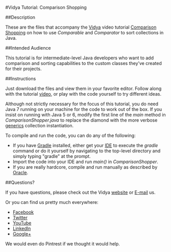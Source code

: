 #Vidya Tutorial: Comparison Shopping

##Description

These are the files that accompany the [Vidya](http://www.vidyasource.com) video tutorial 
[Comparison Shopping](https://www.youtube.com/channel/UC24LVc8Bb65SF6LW-SLog9A) on how to use *Comparable* and
*Comparator* to sort collections in Java.


##Intended Audience

This tutorial is for intermediate-level Java developers who want to add comparison and sorting capabilities to the
custom classes they’ve created for their projects.


##Instructions

Just download the files and view them in your favorite editor. Follow along with the tutorial [video](https://www.youtube.com/channel/UC24LVc8Bb65SF6LW-SLog9A),
or play with the code yourself to try different ideas.

Although not strictly necessary for the focus of this tutorial, you do need Java 7 running on your machine for the code to work
out of the box. If you insist on running with Java 5 or 6, modify the first line of the *main* method in
*ComparisonShopper.java* to replace the diamond with the more verbose [generics](http://docs.oracle.com/javase/tutorial/java/generics/)
collection instantiation.

To compile and run the code, you can do any of the following:
* If you have [Gradle](http://www.gradle.org/) installed, either get your [IDE](http://en.wikipedia.org/wiki/Integrated_development_environment)
to execute the *gradle* command or do it yourself by navigating to the top-level directory and simply typing "gradle" at
the prompt.
* Import the code into your IDE and run *main()* in *ComparisonShopper*.
* If you are really hardcore, compile and run manually as described by [Oracle](http://www.oracle.com/technetwork/java/compile-136656.html).

##Questions?

If you have questions, please check out the Vidya [website](http://www.vidyasource.com) or [E-mail](mailto:info@vidyasource.com) us.

Or you can find us pretty much everywhere:

* [Facebook](https://www.facebook.com/pages/Vidya-LLC/514602035285438)
* [Twitter](https://twitter.com/VidyaLLC)
* [YouTube](https://www.youtube.com/channel/UC24LVc8Bb65SF6LW-SLog9A)
* [LinkedIn](http://www.linkedin.com/company/3285099?trk=prof-exp-company-name)
* [Google+](https://plus.google.com/111776360900546019228)

We would even do Pintrest if we thought it would help.
